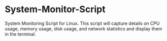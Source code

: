 # System-Monitor-Script
System Monitoring Script for Linux. This script will capture details on CPU usage, memory usage, disk usage, and network statistics and display them in the terminal.
